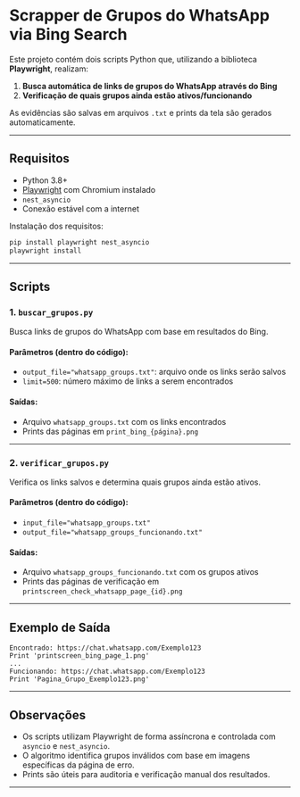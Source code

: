 
# Scrapper de Grupos do WhatsApp via Bing Search

Este projeto contém dois scripts Python que, utilizando a biblioteca **Playwright**, realizam:

1. **Busca automática de links de grupos do WhatsApp através do Bing**
2. **Verificação de quais grupos ainda estão ativos/funcionando**

As evidências são salvas em arquivos `.txt` e prints da tela são gerados automaticamente.

---

## Requisitos

- Python 3.8+
- [Playwright](https://playwright.dev/python/) com Chromium instalado
- `nest_asyncio`
- Conexão estável com a internet

Instalação dos requisitos:

```bash
pip install playwright nest_asyncio
playwright install
```

---

## Scripts

### 1. `buscar_grupos.py`

Busca links de grupos do WhatsApp com base em resultados do Bing.

#### Parâmetros (dentro do código):
- `output_file="whatsapp_groups.txt"`: arquivo onde os links serão salvos
- `limit=500`: número máximo de links a serem encontrados

#### Saídas:
- Arquivo `whatsapp_groups.txt` com os links encontrados
- Prints das páginas em `print_bing_{página}.png`

---

### 2. `verificar_grupos.py`

Verifica os links salvos e determina quais grupos ainda estão ativos.

#### Parâmetros (dentro do código):
- `input_file="whatsapp_groups.txt"`
- `output_file="whatsapp_groups_funcionando.txt"`

#### Saídas:
- Arquivo `whatsapp_groups_funcionando.txt` com os grupos ativos
- Prints das páginas de verificação em `printscreen_check_whatsapp_page_{id}.png`

---

## Exemplo de Saída

```
Encontrado: https://chat.whatsapp.com/Exemplo123
Print 'printscreen_bing_page_1.png'
...
Funcionando: https://chat.whatsapp.com/Exemplo123
Print 'Pagina_Grupo_Exemplo123.png'
```

---

## Observações

- Os scripts utilizam Playwright de forma assíncrona e controlada com `asyncio` e `nest_asyncio`.
- O algoritmo identifica grupos inválidos com base em imagens específicas da página de erro.
- Prints são úteis para auditoria e verificação manual dos resultados.

---
